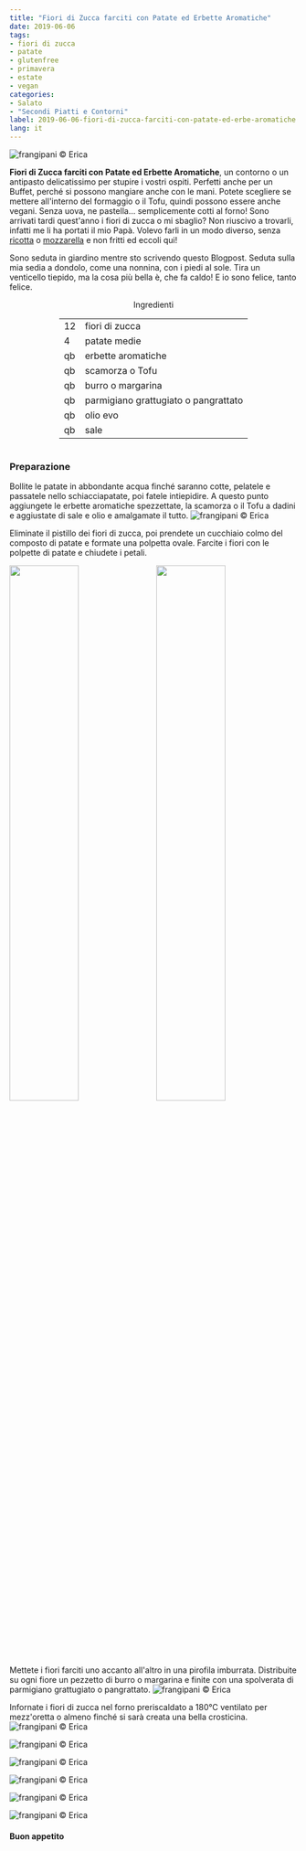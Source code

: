 ```yaml
---
title: "Fiori di Zucca farciti con Patate ed Erbette Aromatiche"
date: 2019-06-06
tags:
- fiori di zucca
- patate
- glutenfree
- primavera
- estate
- vegan
categories:
- Salato
- "Secondi Piatti e Contorni"
label: 2019-06-06-fiori-di-zucca-farciti-con-patate-ed-erbe-aromatiche
lang: it 
---
```

![](header.jpeg "frangipani © Erica")

**Fiori di Zucca farciti con Patate ed Erbette Aromatiche**, un contorno o un antipasto delicatissimo per stupire i vostri ospiti. Perfetti anche per un Buffet, perché si possono mangiare anche con le mani. Potete scegliere se mettere all'interno del formaggio o il Tofu, quindi possono essere anche vegani. Senza uova, ne pastella... semplicemente cotti al forno! Sono arrivati tardi quest'anno i fiori di zucca o mi sbaglio? Non riuscivo a trovarli, infatti me li ha portati il mio Papà. Volevo farli in un modo diverso, senza <a href="https://frangipani.raiano.ch/2015-04-25-fiori-di-zucca-ripieni-di-ricotta-e-spinaci/" target="_blank">ricotta</a> o <a href="https://frangipani.raiano.ch/2014-03-19-fiori-di-zucca-ripieni-di-mozzarella/" target="_blank">mozzarella</a> e non fritti ed eccoli qui! 

Sono seduta in giardino mentre sto scrivendo questo Blogpost. Seduta sulla mia sedia a dondolo, come una nonnina, con i piedi al sole. Tira un venticello tiepido, ma la cosa più bella è, che fa caldo! E io sono felice, tanto felice.

<div id="wrapper" style="text-align: center">
  <div id="yourdiv" style="display: inline-block;">
    <div class="ingredients" itemscope itemtype="http://schema.org/Recipe">
      <span itemprop="name" style="display:none;">Fiori di Zucca farciti con Patate ed Erbette Aromatiche</span>
      <span itemprop="recipeCategory" style="display:none;">Salato</span>
      <img itemprop="image" style="display:none;" class="ignore-gallery-item" src="header.jpeg"/>
      <span itemprop="author" style="display:none;">Erica Raiano</span>
      <span itemprop="description" style="display:none;">Fiori di Zucca farciti con Patate ed Erbette Aromatiche, un contorno o un antipasto delicatissimo per stupire i vostri ospiti.</span>
      <div class="ingredients-title">Ingredienti</div>
      <table>
        <tbody>
          <tr itemprop="recipeIngredient">
            <td>12</td>
            <td>fiori di zucca</td>
          </tr>
         <tr itemprop="recipeIngredient">
            <td>4</td>
            <td>patate medie</td>
          </tr>
          <tr itemprop="recipeIngredient">
            <td>qb</td>
            <td>erbette aromatiche</td>
          </tr>
          <tr itemprop="recipeIngredient">
            <td>qb</td>
            <td>scamorza o Tofu</td>
          </tr>
          <tr itemprop="recipeIngredient">
            <td>qb</td>
            <td>burro o margarina</td>
          </tr>
          <tr itemprop="recipeIngredient">
            <td>qb</td>
            <td>parmigiano grattugiato o pangrattato</td>
          </tr>
          <tr itemprop="recipeIngredient">
            <td>qb</td>
            <td>olio evo</td>
          </tr>
          <tr itemprop="recipeIngredient">
            <td>qb</td>
            <td>sale</td>    
          </tr>
        </tbody>
      </table>
    </div>
  </div>
</div>


<h3>
	<font color="grey">
		<i class="fa-solid fa-gears"></i>
	</font> Preparazione
</h3>

Bollite le patate in abbondante acqua finché saranno cotte, pelatele e passatele nello schiacciapatate, poi fatele intiepidire. A questo punto aggiungete le erbette aromatiche spezzettate, la scamorza o il Tofu a dadini e aggiustate di sale e olio e amalgamate il tutto.
![](patate.jpeg "frangipani © Erica")

Eliminate il pistillo dei fiori di zucca, poi prendete un cucchiaio colmo del composto di patate e formate una polpetta ovale. Farcite i fiori con le polpette di patate e chiudete i petali.
<p>
  <div style="width: 100%; margin-bottom: 0">
    <img style="float: left; width: 49%; margin-right: 1%" src="farcire1.jpeg" alt="" title="frangipani © Erica" />
    <img style="float: left; width: 49%; margin-left: 1%" src="farcire2.jpeg" alt="" title="frangipani © Erica" />
    <div style="clear: both"></div>
  </div>
</p>

Mettete i fiori farciti uno accanto all'altro in una pirofila imburrata. Distribuite su ogni fiore un pezzetto di burro o margarina e finite con una spolverata di parmigiano grattugiato o pangrattato.
![](teglia.jpeg "frangipani © Erica")

Infornate i fiori di zucca nel forno preriscaldato a 180°C ventilato per mezz'oretta o almeno finché si sarà creata una bella crosticina.
![](risultato1.jpeg "frangipani © Erica")

![](risultato2.jpeg "frangipani © Erica")

![](risultato3.jpeg "frangipani © Erica")

![](risultato4.jpeg "frangipani © Erica")

![](risultato5.jpeg "frangipani © Erica")

![](risultato6.jpeg "frangipani © Erica")

<h4>Buon appetito
  <font color="red">
    <i class="fa-regular fa-face-smile"></i>
  </font>
</h4>
